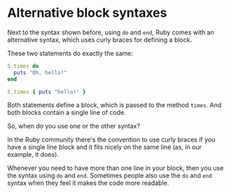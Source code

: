# Alternative block syntaxes

Next to the syntax shown before, using `do` and `end`, Ruby comes with an
alternative syntax, which uses curly braces for defining a block.

These two statements do exactly the same:

```ruby
5.times do
  puts "Oh, hello!"
end

5.times { puts "hello!" }
```

Both statements define a block, which is passed to the method `times`. And
both blocks contain a single line of code.

So, when do you use one or the other syntax?

In the Ruby community there's the convention to use curly braces if you have a
single line block and it fits nicely on the same line (as, in our example, it
does).

Whenever you need to have more than one line in your block, then you use the
syntax using `do` and `end`. Sometimes people also use the `do` and `end`
syntax when they feel it makes the code more readable.

